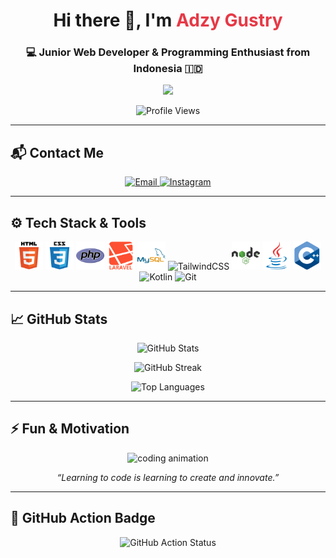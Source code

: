 <h1 align="center">
  Hi there 👋, I'm <span style="color:#e63946;">Adzy Gustry</span>
</h1>
<h3 align="center">💻 Junior Web Developer & Programming Enthusiast from Indonesia 🇮🇩</h3>

<p align="center">
  <img src="https://readme-typing-svg.herokuapp.com/?lines=I+love+clean+code.;Passionate+about+learning+tech.;Let's+build+awesome+websites!&center=true&width=500&height=45&color=0E75B6&vCenter=true&size=18" />
</p>

<p align="center">
  <img src="https://komarev.com/ghpvc/?username=bangzyy&label=Profile%20views&color=0e75b6&style=flat" alt="Profile Views" />
</p>

---

## 📬 Contact Me  
<p align="center">
  <a href="mailto:adzygustry2005@gmail.com">
    <img src="https://img.shields.io/badge/-Email-D14836?style=for-the-badge&logo=gmail&logoColor=white" alt="Email">
  </a>
  <a href="https://instagram.com/zavieraadd_zyy23" target="_blank">
    <img src="https://img.shields.io/badge/-Instagram-E4405F?style=for-the-badge&logo=instagram&logoColor=white" alt="Instagram">
  </a>
</p>

---

## ⚙️ Tech Stack & Tools  

<p align="center">
  <img src="https://raw.githubusercontent.com/devicons/devicon/master/icons/html5/html5-original-wordmark.svg" alt="HTML5" width="45" height="45"/>
  <img src="https://raw.githubusercontent.com/devicons/devicon/master/icons/css3/css3-original-wordmark.svg" alt="CSS3" width="45" height="45"/>
  <img src="https://raw.githubusercontent.com/devicons/devicon/master/icons/php/php-original.svg" alt="PHP" width="45" height="45"/>
  <img src="https://raw.githubusercontent.com/devicons/devicon/master/icons/laravel/laravel-plain-wordmark.svg" alt="Laravel" width="45" height="45"/>
  <img src="https://raw.githubusercontent.com/devicons/devicon/master/icons/mysql/mysql-original-wordmark.svg" alt="MySQL" width="45" height="45"/>
  <img src="https://www.vectorlogo.zone/logos/tailwindcss/tailwindcss-icon.svg" alt="TailwindCSS" width="45" height="45"/>
  <img src="https://raw.githubusercontent.com/devicons/devicon/master/icons/nodejs/nodejs-original-wordmark.svg" alt="Node.js" width="45" height="45"/>
  <img src="https://raw.githubusercontent.com/devicons/devicon/master/icons/java/java-original.svg" alt="Java" width="45" height="45"/>
  <img src="https://raw.githubusercontent.com/devicons/devicon/master/icons/cplusplus/cplusplus-original.svg" alt="C++" width="45" height="45"/>
  <img src="https://www.vectorlogo.zone/logos/kotlinlang/kotlinlang-icon.svg" alt="Kotlin" width="45" height="45"/>
  <img src="https://www.vectorlogo.zone/logos/git-scm/git-scm-icon.svg" alt="Git" width="45" height="45"/>
</p>

---

## 📈 GitHub Stats  

<p align="center">
  <img src="https://github-readme-stats.vercel.app/api?username=bangzyy&show_icons=true&theme=tokyonight&hide_border=true" alt="GitHub Stats" />
</p>

<p align="center">
  <img src="https://github-readme-streak-stats.herokuapp.com?user=bangzyy&theme=tokyonight&hide_border=true" alt="GitHub Streak" />
</p>

<p align="center">
  <img src="https://github-readme-stats.vercel.app/api/top-langs/?username=bangzyy&layout=compact&theme=tokyonight&hide_border=true" alt="Top Languages" />
</p>

---

## ⚡ Fun & Motivation  
<p align="center">
  <img src="https://media.giphy.com/media/qgQUggAC3Pfv687qPC/giphy.gif" width="400" alt="coding animation">
</p>

<p align="center"><i>“Learning to code is learning to create and innovate.”</i></p>

---

## 🚀 GitHub Action Badge  
<p align="center">
  <img src="https://github.com/bangzyy/bangzyy/actions/workflows/main.yml/badge.svg" alt="GitHub Action Status" />
</p>
